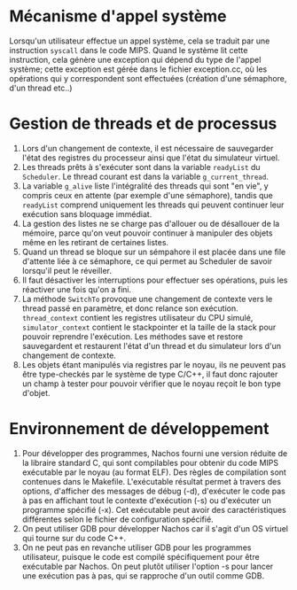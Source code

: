 # Mécanisme d'appel système

Lorsqu'un utilisateur effectue un appel système, cela se traduit par une instruction `syscall` dans le code MIPS. Quand le système lit cette instruction, cela génère une exception qui dépend du type de l'appel système; cette exception est gérée dans le fichier exception.cc, où les opérations qui y correspondent sont effectuées (création d'une sémaphore, d'un thread etc..)

# Gestion de threads et de processus

1. Lors d'un changement de contexte, il est nécessaire de sauvegarder l'état des registres du processeur ainsi que l'état du simulateur virtuel.
2. Les threads prêts à s'exécuter sont dans la variable `readyList` du `Scheduler`. Le thread courant est dans la variable `g_current_thread`.
3. La variable `g_alive` liste l'intégralité des threads qui sont "en vie", y compris ceux en attente (par exemple d'une sémaphore), tandis que `readyList` comprend uniquement les threads qui peuvent continuer leur exécution sans bloquage immédiat.
4. La gestion des listes ne se charge pas d'allouer ou de désallouer de la mémoire, parce qu'on veut pouvoir continuer à manipuler des objets même en les retirant de certaines listes.
5. Quand un thread se bloque sur un sémpahore il est placée dans une file d'attente liée à ce sémaphore, ce qui permet au Scheduler de savoir lorsqu'il peut le réveiller.
6. Il faut désactiver les interruptions pour effectuer ses opérations, puis les réactiver une fois qu'on a fini.
7. La méthode `SwitchTo` provoque une changement de contexte vers le thread passé en paramètre, et donc relance son exécution. `thread_context` contient les registres utilisateur du CPU simulé, `simulator_context` contient le stackpointer et la taille de la stack pour pouvoir reprendre l'exécution. Les méthodes save et restore sauvegardent et restaurent l'état d'un thread et du simulateur lors d'un changement de contexte.
8. Les objets étant manipulés via registres par le noyau, ils ne peuvent pas être type-checkés par le système de type C/C++, il faut donc rajouter un champ à tester pour pouvoir vérifier que le noyau reçoit le bon type d'objet.

# Environnement de développement

1. Pour développer des programmes, Nachos fourni une version réduite de la libraire standard C, qui sont compilables pour obtenir du code MIPS exécutable par le noyau (au format ELF). Des règles de compilation sont contenues dans le Makefile. L'exécutable résultat permet à travers des options, d'afficher des messages de débug (-d), d'exécuter le code pas à pas en affichant tout le contexte d'exécution (-s) ou d'exécuter un programme spécifié (-x). Cet exécutable peut avoir des caractéristiques différentes selon le fichier de configuration spécifié.
2. On peut utiliser GDB pour développer Nachos car il s'agit d'un OS virtuel qui tourne sur du code C++.
3. On ne peut pas en revanche utiliser GDB pour les programmes utilisateur, puisque le code est compilé spécifiquement pour être exécutable par Nachos. On peut plutôt utiliser l'option -s pour lancer une exécution pas à pas, qui se rapproche d'un outil comme GDB.